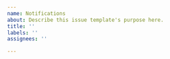 ```yaml
---
name: Notifications
about: Describe this issue template's purpose here.
title: ''
labels: ''
assignees: ''

---
```



